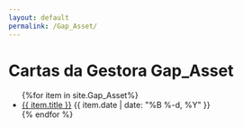 ```yaml
---
layout: default
permalink: /Gap_Asset/
---
```


<h1>Cartas da Gestora Gap_Asset</h1>
<ul>
{%for item in site.Gap_Asset%}
  <li>
<a href="{{ site.baseurl }}{{ item.url }}">{{ item.title }}</a>
<span>{{ item.date | date: "%B %-d, %Y" }}</span>
  </li>
    {% endfor %}
</ul>
